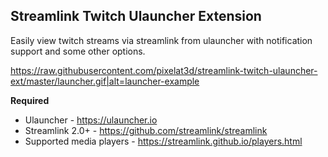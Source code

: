 ## Streamlink Twitch Ulauncher Extension
Easily view twitch streams via streamlink from ulauncher with notification support and some other options.

https://raw.githubusercontent.com/pixelat3d/streamlink-twitch-ulauncher-ext/master/launcher.gif|alt=launcher-example

**Required**
* Ulauncher - https://ulauncher.io 
* Streamlink 2.0+ - https://github.com/streamlink/streamlink
* Supported media players - https://streamlink.github.io/players.html
